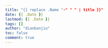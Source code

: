 ```yaml
---
title: "{{ replace .Name "-" " " | title }}"
date: {{ .Date }}
lastmod: {{ .Date }}
tags: []
author: "dianbanjiu"
toc: false
comment: true
---
```


